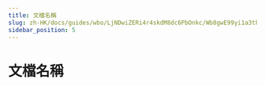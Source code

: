 ```yaml
---
title: 文檔名稱
slug: zh-HK/docs/guides/wbo/LjNDwiZERi4r4skdM8dc6PbOnkc/Wb8gwE99yi1a3tk7ZL9chvkmnFb
sidebar_position: 5
---
```



# 文檔名稱

